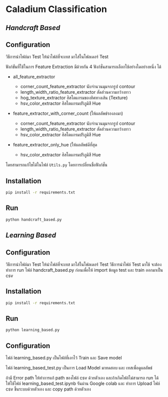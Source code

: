 # Caladium Classification

## _Handcraft Based_
## Configuration
วิธีการนำไฟล์มา Test ให้นำไฟล์ที่จะเทส มาใส่ในโฟลเดอร์ Test

ฟังก์ขั่นที่ใช้ในการ Feature Extraction มีด้วยกัน 4 ฟังก์ชั่นสามารถเลือกใช้อย่างใดอย่างหนึ่ง ได้
- all_feature_extractor
    -   corner_count_feature_extractor  นับจำนวนมุมจากรูป contour
    -   length_width_ratio_feature_extractor สัดส่วนความกว้างยาว
    -   hog_texture_extractor ฮิสโตแกรมของทิศทางเส้น (Texture)
    -   hsv_color_extractor ฮิสโตแกรมปริภูมิสี Hue



- feature_extractor_with_corner_count (ให้ผลลัพธ์รองลงมา)
    -   corner_count_feature_extractor  นับจำนวนมุมจากรูป contour
    -   length_width_ratio_feature_extractor สัดส่วนความกว้างยาว
    -   hsv_color_extractor ฮิสโตแกรมปริภูมิสี Hue


- feature_extractor_only_hue (ให้ผลลัพธ์ดีที่สุด
    -   hsv_color_extractor ฮิสโตแกรมปริภูมิสี Hue

โดยสามารถแก้ไขได้ในไฟล์ ```Utils.py``` โดยการเปลี่ยนชื่อฟังก์ชั่น

## Installation
```sh
pip install -r requirements.txt
```

## Run
```sh
python handcraft_based.py
```
## _Learning Based_
## Configuration
วิธีการนำไฟล์มา Test ให้นำไฟล์ที่จะเทส มาใส่ในโฟลเดอร์ Test
วิธีการนำไฟล์ Test มาใช้ จะต้องทำการ run ไฟล์ handcraft_based.py ก่อนเพื่อให้ import ข้อมูล test และ train ออกมาเป็น csv
## Installation
```sh
pip install -r requirements.txt
```

## Run
```sh
python learning_based.py
```
## Configuration
ไฟล์ learning_based.py เป็นไฟล์ที่เอาไว้ Train และ Save model 

ไฟล์ learning_based_test.py เป็นการ Load Model มาทดสอบ และ เทสเพื่อดูผลลัพธ์


ถ้ามี Error path ให้ทำการแก้ path ของไฟล์ csv ด้วยตัวเอง
และถ้าเกิดไฟล์ไม่สามารถ run ได้ ให้ใช้ไฟล์ learning_based_test.ipynb รันผ่าน Google colab 
และ ทำการ Upload ไฟล์ csv ขึ้นระบบด้วยตัวเอง และ copy path ด้วยตัวเอง
